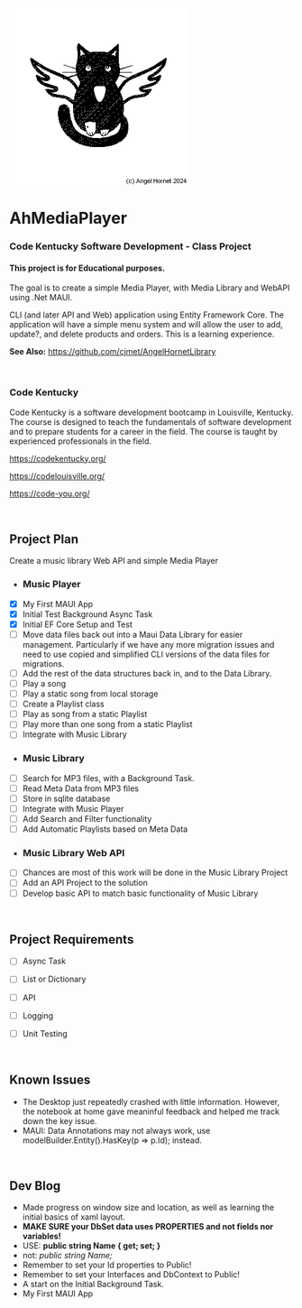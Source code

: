 ![Angel Hornet Logo](https://github.com/cjmet/CodeKy_SD09/blob/main/Angel%20Hornet%20Logo.png)
# AhMediaPlayer
### Code Kentucky Software Development - Class Project
#### This project is for Educational purposes.
The goal is to create a simple Media Player, with Media Library and WebAPI using .Net MAUI.  

CLI (and later API and Web) application using Entity Framework Core.  The application will have a simple menu system and will allow the user to add, update?, and delete products and orders.  This is a learning experience.

**See Also:** https://github.com/cjmet/AngelHornetLibrary

<br>

### Code Kentucky
Code Kentucky is a software development bootcamp in Louisville, Kentucky.  The course is designed to teach the fundamentals of software development and to prepare students for a career in the field.  The course is taught by experienced professionals in the field.

https://codekentucky.org/

https://codelouisville.org/

https://code-you.org/

<br>

## Project Plan
Create a music library Web API and simple Media Player

* ### Music Player
- [x] My First MAUI App
- [x] Initial Test Background Async Task
- [x] Initial EF Core Setup and Test
- [ ] Move data files back out into a Maui Data Library for easier management. Particularly if we have any more migration issues and need to use copied and simplified CLI versions  of the data files for migrations.
- [ ] Add the rest of the data structures back in, and to the Data Library.
- [ ] Play a song
- [ ] Play a static song from local storage
- [ ] Create a Playlist class
- [ ] Play as song from a static Playlist
- [ ] Play more than one song from a static Playlist
- [ ] Integrate with Music Library

* ### Music Library
- [ ] Search for MP3 files, with a Background Task.
- [ ] Read Meta Data from MP3 files
- [ ] Store in sqlite database
- [ ] Integrate with Music Player
- [ ] Add Search and Filter functionality
- [ ] Add Automatic Playlists based on Meta Data

* ### Music Library Web API
- [ ] Chances are most of this work will be done in the Music Library Project
- [ ] Add an API Project to the solution
- [ ] Develop basic API to match basic functionality of Music Library

<br>

## Project Requirements
- [ ] Async Task
- [ ] List or Dictionary
- [ ] API
- [ ] Logging
- [ ] Unit Testing


<br>

## Known Issues
* The Desktop just repeatedly crashed with little information.  However, the notebook at home gave meaninful feedback and helped me track down the key issue.
* MAUI: Data Annotations may not always work, use modelBuilder.Entity<Playlist>().HasKey(p => p.Id); instead.

<br>

## Dev Blog
*  Made progress on window size and location, as well as learning the initial basics of xaml layout.
*  **MAKE SURE your DbSet data uses PROPERTIES and not fields nor variables!**
  * USE: **public string Name { get; set; }**
  * not: _public string Name;_
*  Remember to set your Id properties to Public!
*  Remember to set your Interfaces and DbContext to Public!
*  A start on the Initial Background Task.
*  My First MAUI App